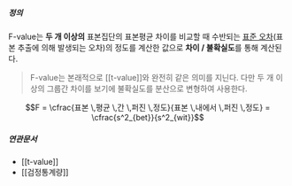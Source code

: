 ##### 정의
F-value는 **두 개 이상의** 표본집단의 표본평균 차이를 비교할 때 수반되는 [표준 오차](app://obsidian.md/%ED%91%9C%EC%A4%80%20%EC%98%A4%EC%B0%A8)(표본 추출에 의해 발생되는 오차)의 정도를 계산한 값으로 **차이 / 불확실도**를 통해 계산된다.

> F-value는 본래적으로 [[t-value]]와 완전히 같은 의미를 지닌다. 다만 두 개 이상의 그룹간 차이를 보기에 불확실도를 분산으로 변형하여 사용한다. 

$$F = \cfrac{표본 \,평균 \,간 \,퍼진 \,정도}{표본 \,내에서 \,퍼진 \,정도} = \cfrac{s^2_{bet}}{s^2_{wit}}$$



##### 연관문서
* [[t-value]]
* [[검정통계량]]
